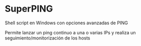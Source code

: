 # SuperPING
Shell script en Windows con opciones avanzadas de PING

Permite lanzar un ping continuo a una o varias IPs y realiza un seguimiento/monitorización de los hosts
